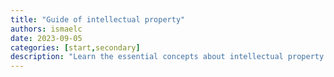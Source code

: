 ```yaml
---
title: "Guide of intellectual property"
authors: ismaelc
date: 2023-09-05
categories: [start,secondary]
description: "Learn the essential concepts about intellectual property."
---
```

